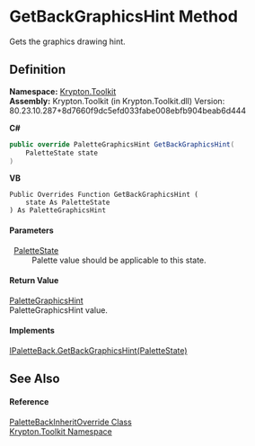 # GetBackGraphicsHint Method


Gets the graphics drawing hint.



## Definition
**Namespace:** <a href="79d2eac2-21f4-54ff-7552-b20c33c30600.md">Krypton.Toolkit</a>  
**Assembly:** Krypton.Toolkit (in Krypton.Toolkit.dll) Version: 80.23.10.287+8d7660f9dc5efd033fabe008ebfb904beab6d444

**C#**
``` C#
public override PaletteGraphicsHint GetBackGraphicsHint(
	PaletteState state
)
```
**VB**
``` VB
Public Overrides Function GetBackGraphicsHint ( 
	state As PaletteState
) As PaletteGraphicsHint
```



#### Parameters
<dl><dt>  <a href="93e626cd-00cf-240e-06c6-ab4d47e982ba.md">PaletteState</a></dt><dd>Palette value should be applicable to this state.</dd></dl>

#### Return Value
<a href="4996a10d-7e79-e350-9b8d-bae7bc22cd6e.md">PaletteGraphicsHint</a>  
PaletteGraphicsHint value.

#### Implements
<a href="e15ad4ed-5498-c615-80b0-06cffc0cd7ce.md">IPaletteBack.GetBackGraphicsHint(PaletteState)</a>  


## See Also


#### Reference
<a href="2e18f059-8473-0e48-7528-bdeea40d88f3.md">PaletteBackInheritOverride Class</a>  
<a href="79d2eac2-21f4-54ff-7552-b20c33c30600.md">Krypton.Toolkit Namespace</a>  
